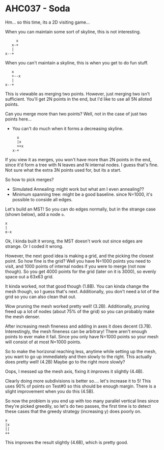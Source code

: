 # AHC037 - Soda

Hm... so this time, its a 2D visiting game...

When you can maintain some sort of skyline, this is not interesting.
```
     x
   x-+
   |
x--+
```

When you can't maintain a skyline, this is when you get to do fun stuff.
```
   x
   +--x
   |
x--+
```

This is viewable as merging two points. However, just merging two isn't
sufficient. You'll get 2N points in the end, but I'd like to use all 5N
alloted points.

Can you merge more than two points? Well, not in the case of just two points
here...
- You can't do much when it forms a decreasing skyline.
    ```
      x
      |x
      ++x
    x-+
    ```
If you view it as merges, you won't have more than 2N points in the end,
since it'd form a tree with N leaves and N internal nodes. I guess that's
fine. Not sure what the extra 3N points used for, but its a start.

So how to pick merges?
- Simulated Annealing: might work but what am I even annealing??
- Minimum spanning tree: might be a good baseline. since N=1000, it's possible
    to conside all edges.

Let's build an MST! So you can do edges normally, but in the strange case
(shown below), add a node `o`.
```
x
|
o-x
```

Ok, I kinda built it wrong, the MST doesn't work out since edges are strange.
Or I coded it wrong.

However, the next good idea is making a grid, and the picking the closest point.
So how fine is the grid? Well you have N=1000 points you need to visit, and
1000 points of internal nodes if you were to merge (not now though). So you get
4000 points for the grid (later on it is 3000), so evenly space out a 63x63
grid.

It kinda worked, not that good though (1.8B). You can kinda change the mesh
though, so I guess that's next. Additionally, you don't need a lot of the
grid so you can also clean that out.

Wow pruning the mesh worked pretty well! (3.2B). Additionally, pruning 
freed up a lot of nodes (about 75% of the grid) so you can probably make
the mesh denser.

After increasing mesh fineness and adding in axes it does decent (3.7B).
Interestingly, the mesh fineness can be arbitrary! There aren't enough points
to ever make it fail. Since you only have N=1000 points so your mesh will
consist of at most N=1000 points.

So to make the horizonal reaching less, anytime while setting up the mesh,
you want to go up immediately and then slowly to the right.
This actually does pretty well! (4.2B) Maybe go to the right more slowly?

Oops, I messed up the mesh axis, fixing it improves it slightly (4.4B).

Clearly doing more subdivisions is better so.... let's increase it to 5!
This uses 90% of points on Test#0 so this should be enough margin. There is 
a slight improvement when you do this (4.5B).

So now the problem is you end up with too many parallel vertical lines since
they're picked greedily, so let's do two passes, the first time is to
detect these cases that the greedy strategy (increasing y) does poorly on.
```
x
|x
||
++
```

This improves the result slightly (4.6B), which is pretty good.
